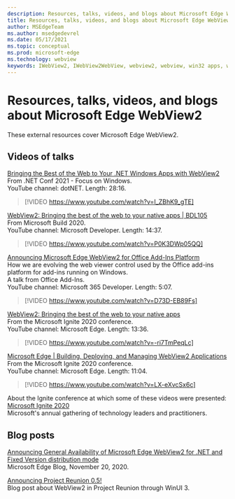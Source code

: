 ```yaml
---
description: Resources, talks, videos, and blogs about Microsoft Edge WebView2
title: Resources, talks, videos, and blogs about Microsoft Edge WebView2
author: MSEdgeTeam
ms.author: msedgedevrel
ms.date: 05/17/2021
ms.topic: conceptual
ms.prod: microsoft-edge
ms.technology: webview
keywords: IWebView2, IWebView2WebView, webview2, webview, win32 apps, win32, edge, ICoreWebView2, ICoreWebView2Host, browser control, edge html
---
```

# Resources, talks, videos, and blogs about Microsoft Edge WebView2

These external resources cover Microsoft Edge WebView2.


## Videos of talks

[Bringing the Best of the Web to Your .NET Windows Apps with WebView2](https://www.youtube.com/watch?v=I_ZBhK9_gTE)  
From .NET Conf 2021 - Focus on Windows.  
YouTube channel: dotNET.  Length: 28:16.

> [!VIDEO https://www.youtube.com/watch?v=I_ZBhK9_gTE]


[WebView2: Bringing the best of the web to your native apps | BDL105](https://www.youtube.com/watch?v=P0K3DWp05QQ)  
From Microsoft Build 2020.  
YouTube channel: Microsoft Developer.  Length: 14:37.

> [!VIDEO https://www.youtube.com/watch?v=P0K3DWp05QQ]


[Announcing Microsoft Edge WebView2 for Office Add-Ins Platform](https://www.youtube.com/watch?v=D73D-EB89Fs)  
How we are evolving the web viewer control used by the Office add-ins platform for add-ins running on Windows.  
A talk from Office Add-Ins.<!-- is "Office Add-Ins" a conference name? -->  
YouTube channel: Microsoft 365 Developer.  Length: 5:07.

> [!VIDEO https://www.youtube.com/watch?v=D73D-EB89Fs]


[WebView2: Bringing the best of the web to your native apps](https://www.youtube.com/watch?v=-ri7TmPeqLc)  
From the Microsoft Ignite 2020 conference.  
YouTube channel: Microsoft Edge.  Length: 13:36.

> [!VIDEO https://www.youtube.com/watch?v=-ri7TmPeqLc]


[Microsoft Edge | Building, Deploying, and Managing WebView2 Applications](https://www.youtube.com/watch?v=LX-eXvcSx6c)  
From the Microsoft Ignite 2020 conference.  
YouTube channel: Microsoft Edge.  Length: 11:04.

> [!VIDEO https://www.youtube.com/watch?v=LX-eXvcSx6c]


About the Ignite conference at which some of these videos were presented:  
[Microsoft Ignite 2020](https://news.microsoft.com/ignite2020/)  
Microsoft's annual gathering of technology leaders and practitioners.


## Blog posts

<!-- .NET GA Blog Post:  -->
[Announcing General Availability of Microsoft Edge WebView2 for .NET and Fixed Version distribution mode](https://blogs.windows.com/msedgedev/2020/11/20/announcing-general-availability-of-microsoft-edge-webview2-for-net-and-fixed-version-distribution-mode/)  
Microsoft Edge Blog, November 20, 2020.

[Announcing Project Reunion 0.5!](https://blogs.windows.com/windowsdeveloper/2021/03/29/announcing-project-reunion-0-5/)  
Blog post about WebView2 in Project Reunion through WinUI 3.

<!-- links -->  
